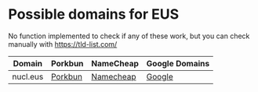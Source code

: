 # Possible domains for EUS

No function implemented to check if any of these work, but you can check manually with https://tld-list.com/

| Domain | Porkbun | NameCheap | Google Domains |
|---|---|---|---|
| nucl.eus | [Porkbun](https://porkbun.com/checkout/search?prb=e814663da1&tlds=&idnLanguage=&search=search&q=nucl.eus) | [Namecheap](https://www.namecheap.com/domains/registration/results/?domain=nucl.eus) | [Google](https://domains.google.com/registrar/search?searchTerm=nucl.eus) |
